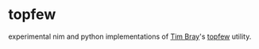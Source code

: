 # topfew
experimental nim and python implementations of [Tim Bray](https://github.com/timbray)'s [topfew](https://github.com/timbray/topfew) utility.

